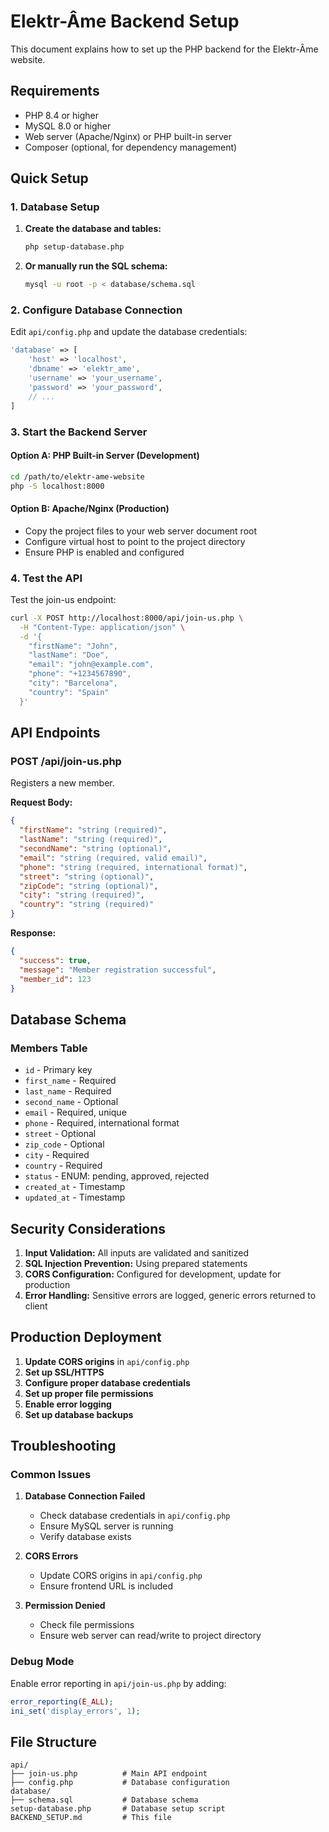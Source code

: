 # Elektr-Âme Backend Setup

This document explains how to set up the PHP backend for the Elektr-Âme website.

## Requirements

- PHP 8.4 or higher
- MySQL 8.0 or higher
- Web server (Apache/Nginx) or PHP built-in server
- Composer (optional, for dependency management)

## Quick Setup

### 1. Database Setup

1. **Create the database and tables:**
   ```bash
   php setup-database.php
   ```

2. **Or manually run the SQL schema:**
   ```bash
   mysql -u root -p < database/schema.sql
   ```

### 2. Configure Database Connection

Edit `api/config.php` and update the database credentials:

```php
'database' => [
    'host' => 'localhost',
    'dbname' => 'elektr_ame',
    'username' => 'your_username',
    'password' => 'your_password',
    // ...
]
```

### 3. Start the Backend Server

#### Option A: PHP Built-in Server (Development)
```bash
cd /path/to/elektr-ame-website
php -S localhost:8000
```

#### Option B: Apache/Nginx (Production)
- Copy the project files to your web server document root
- Configure virtual host to point to the project directory
- Ensure PHP is enabled and configured

### 4. Test the API

Test the join-us endpoint:

```bash
curl -X POST http://localhost:8000/api/join-us.php \
  -H "Content-Type: application/json" \
  -d '{
    "firstName": "John",
    "lastName": "Doe",
    "email": "john@example.com",
    "phone": "+1234567890",
    "city": "Barcelona",
    "country": "Spain"
  }'
```

## API Endpoints

### POST /api/join-us.php

Registers a new member.

**Request Body:**
```json
{
  "firstName": "string (required)",
  "lastName": "string (required)",
  "secondName": "string (optional)",
  "email": "string (required, valid email)",
  "phone": "string (required, international format)",
  "street": "string (optional)",
  "zipCode": "string (optional)",
  "city": "string (required)",
  "country": "string (required)"
}
```

**Response:**
```json
{
  "success": true,
  "message": "Member registration successful",
  "member_id": 123
}
```

## Database Schema

### Members Table
- `id` - Primary key
- `first_name` - Required
- `last_name` - Required
- `second_name` - Optional
- `email` - Required, unique
- `phone` - Required, international format
- `street` - Optional
- `zip_code` - Optional
- `city` - Required
- `country` - Required
- `status` - ENUM: pending, approved, rejected
- `created_at` - Timestamp
- `updated_at` - Timestamp

## Security Considerations

1. **Input Validation:** All inputs are validated and sanitized
2. **SQL Injection Prevention:** Using prepared statements
3. **CORS Configuration:** Configured for development, update for production
4. **Error Handling:** Sensitive errors are logged, generic errors returned to client

## Production Deployment

1. **Update CORS origins** in `api/config.php`
2. **Set up SSL/HTTPS**
3. **Configure proper database credentials**
4. **Set up proper file permissions**
5. **Enable error logging**
6. **Set up database backups**

## Troubleshooting

### Common Issues

1. **Database Connection Failed**
   - Check database credentials in `api/config.php`
   - Ensure MySQL server is running
   - Verify database exists

2. **CORS Errors**
   - Update CORS origins in `api/config.php`
   - Ensure frontend URL is included

3. **Permission Denied**
   - Check file permissions
   - Ensure web server can read/write to project directory

### Debug Mode

Enable error reporting in `api/join-us.php` by adding:
```php
error_reporting(E_ALL);
ini_set('display_errors', 1);
```

## File Structure

```
api/
├── join-us.php          # Main API endpoint
├── config.php           # Database configuration
database/
├── schema.sql           # Database schema
setup-database.php       # Database setup script
BACKEND_SETUP.md         # This file
```








